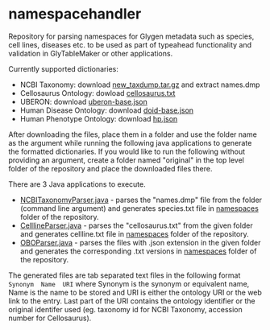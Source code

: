 # namespacehandler
Repository for parsing namespaces for Glygen metadata such as species, cell lines, diseases etc. to be used as part of typeahead functionality and validation in GlyTableMaker or other applications.

Currently supported dictionaries:
*  NCBI Taxonomy: download [new_taxdump.tar.gz](https://ftp.ncbi.nih.gov/pub/taxonomy/new_taxdump/new_taxdump.tar.gz) and extract names.dmp
*  Cellosaurus Ontology: dowload [cellosaurus.txt](https://ftp.expasy.org/databases/cellosaurus/cellosaurus.txt)
*  UBERON: download [uberon-base.json](http://purl.obolibrary.org/obo/uberon/uberon-base.json)
*  Human Disease Ontology: download [doid-base.json](https://github.com/DiseaseOntology/HumanDiseaseOntology/blob/main/src/ontology/doid-base.json)
*  Human Phenotype Ontology: download [hp.json](https://github.com/obophenotype/human-phenotype-ontology/releases/download/v2024-04-04/hp.json)

After downloading the files, place them in a folder and use the folder name as the argument while running the following java applications to generate the formatted dictionaries. If you would like to run the following without providing an argument, create a folder named "original" in the top level folder of the repository and place the downloaded files there.

There are 3 Java applications to execute. 
* [NCBITaxonomyParser.java](https://github.com/glygener/namespacehandler/blob/main/src/main/java/org/glygen/namespacehandler/NcbiTaxonomyParser.java) - parses the "names.dmp" file from the folder (command line argument) and generates species.txt file in [namespaces](https://github.com/glygener/namespacehandler/tree/main/namespaces) folder of the repository.
* [CelllineParser.java](https://github.com/glygener/namespacehandler/blob/main/src/main/java/org/glygen/namespacehandler/CelllineParser.java) - parses the "cellosaurus.txt" from the given folder and generates cellline.txt file in [namespaces](https://github.com/glygener/namespacehandler/tree/main/namespaces) folder of the repository.
* [OBOParser.java](https://github.com/glygener/namespacehandler/blob/main/src/main/java/org/glygen/namespacehandler/OBOParser.java) - parses the files with .json extension in the given folder and generates the corresponding .txt versions in [namespaces](https://github.com/glygener/namespacehandler/tree/main/namespaces) folder of the repository.

The generated files are tab separated text files in the following format
```Synonym  Name  URI``` where Synonym is the synonym or equivalent name, Name is the name to be stored and URI is either the ontology URI or the web link to the entry. Last part of the URI contains the ontology identifier or the original identifer used (eg. taxonomy id for NCBI Taxonomy, accession number for Cellosaurus).
